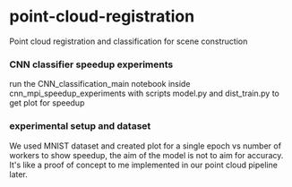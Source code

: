 # point-cloud-registration
Point cloud registration and classification for scene construction

### CNN classifier speedup experiments
run the CNN_classification_main notebook inside cnn_mpi_speedup_experiments with scripts model.py and dist_train.py to get plot for speedup

### experimental setup and dataset
We used MNIST dataset and created plot for a single epoch vs number of workers to show speedup, the aim of the model is not to aim for accuracy. It's like a proof of concept to me implemented in our point cloud pipeline later.
